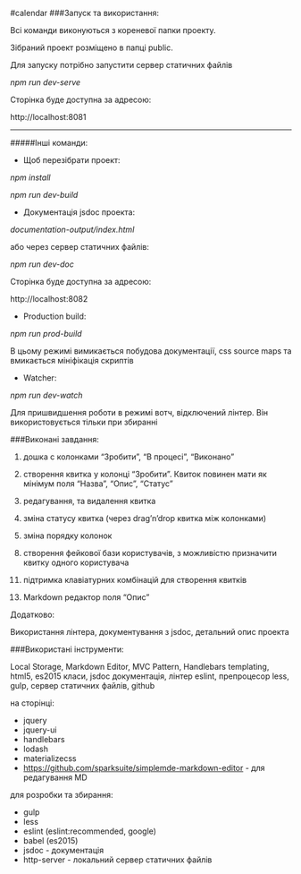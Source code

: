 #calendar
###Запуск та використання:

Всі команди виконуються з кореневої папки проекту.

Зібраний проект розміщено в папці public.

Для запуску потрібно запустити сервер статичних файлів

*npm run dev-serve*

Сторінка буде доступна за адресою: 

http://localhost:8081

---

#####Інші команди:

- Щоб перезібрати проект: 

*npm install*

*npm run dev-build*

- Документація jsdoc проекта: 

*documentation-output/index.html*

або через сервер статичних файлів:

*npm run dev-doc*

Сторінка буде доступна за адресою: 

http://localhost:8082

- Production build:

*npm run prod-build*

В цьому режимі вимикається побудова документації, css source maps та вмикається мініфікація скриптів

- Watcher:

*npm run dev-watch*

Для пришвидшення роботи в режимі вотч, відключений лінтер. Він використовується тільки при збиранні


###Виконані завдання:

1) дошка с колонками “Зробити”, “В процесі”, “Виконано”

2) створення квитка у колонці “Зробити”. Квиток повинен мати як мінімум поля
“Назва”, “Опис”, “Статус”

3) редагування, та видалення квитка

4) зміна статусу квитка (через drag’n’drop квитка між колонками)

5) зміна порядку колонок

8. створення фейкової бази користувачів, з можливістю призначити квитку одного користувача

11) підтримка клавіатурних комбінацій для створення квитків

13.  Markdown редактор поля “Опис”

Додатково:

Використання лінтера, документування з jsdoc, детальний опис проекта

###Використані інструменти:

Local Storage, Markdown Editor, MVC Pattern, Handlebars templating, html5, es2015 класи, jsdoc документація, лінтер eslint, препроцесор less, gulp, сервер статичних файлів, github

на сторінці:
+ jquery
+ jquery-ui
+ handlebars
+ lodash
+ materializecss
+ https://github.com/sparksuite/simplemde-markdown-editor - для редагування MD

для розробки та збирання:
+ gulp
+ less
+ eslint (eslint:recommended, google)
+ babel (es2015)
+ jsdoc - документація
+ http-server - локальний сервер статичних файлів